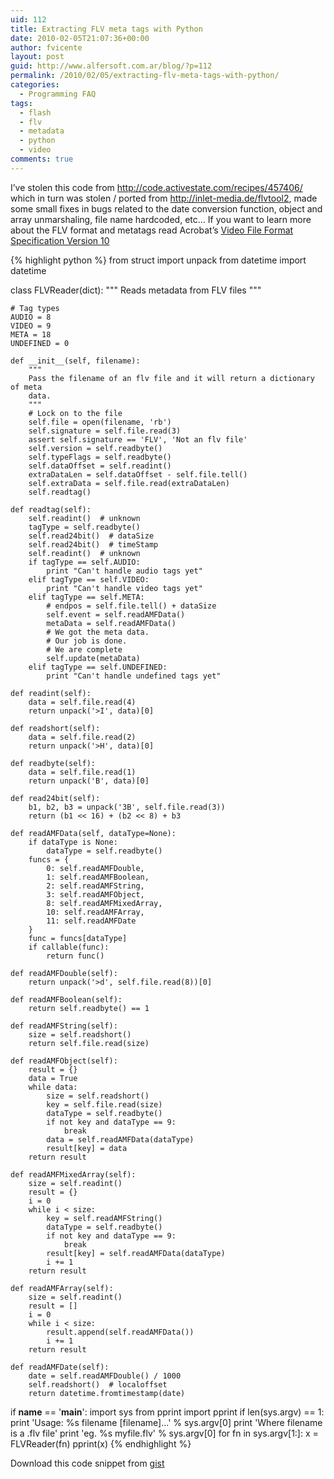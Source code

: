 ```yaml
---
uid: 112
title: Extracting FLV meta tags with Python
date: 2010-02-05T21:07:36+00:00
author: fvicente
layout: post
guid: http://www.alfersoft.com.ar/blog/?p=112
permalink: /2010/02/05/extracting-flv-meta-tags-with-python/
categories:
  - Programming FAQ
tags:
  - flash
  - flv
  - metadata
  - python
  - video
comments: true
---
```

I&#8217;ve stolen this code from <a href="http://code.activestate.com/recipes/457406/" target="_blank">http://code.activestate.com/recipes/457406/</a> which in turn was stolen / ported from <a rel="nofollow" href="http://inlet-media.de/flvtool2">http://inlet-media.de/flvtool2</a>, made some small fixes in bugs related to the date conversion function, object and array unmarshaling, file name hardcoded, etc&#8230; If you want to learn more about the FLV format and metatags read Acrobat&#8217;s <a title="Video File Format Specification Version 10" href="http://www.adobe.com/devnet/flv/pdf/video_file_format_spec_v10.pdf" target="_blank">Video File Format Specification Version 10</a>
  
<!--more-->

{% highlight python %}
from struct import unpack
from datetime import datetime


class FLVReader(dict):
    """
    Reads metadata from FLV files
    """

    # Tag types
    AUDIO = 8
    VIDEO = 9
    META = 18
    UNDEFINED = 0

    def __init__(self, filename):
        """
        Pass the filename of an flv file and it will return a dictionary of meta
        data.
        """
        # Lock on to the file
        self.file = open(filename, 'rb')
        self.signature = self.file.read(3)
        assert self.signature == 'FLV', 'Not an flv file'
        self.version = self.readbyte()
        self.typeFlags = self.readbyte()
        self.dataOffset = self.readint()
        extraDataLen = self.dataOffset - self.file.tell()
        self.extraData = self.file.read(extraDataLen)
        self.readtag()

    def readtag(self):
        self.readint()  # unknown
        tagType = self.readbyte()
        self.read24bit()  # dataSize
        self.read24bit()  # timeStamp
        self.readint()  # unknown
        if tagType == self.AUDIO:
            print "Can't handle audio tags yet"
        elif tagType == self.VIDEO:
            print "Can't handle video tags yet"
        elif tagType == self.META:
            # endpos = self.file.tell() + dataSize
            self.event = self.readAMFData()
            metaData = self.readAMFData()
            # We got the meta data.
            # Our job is done.
            # We are complete
            self.update(metaData)
        elif tagType == self.UNDEFINED:
            print "Can't handle undefined tags yet"

    def readint(self):
        data = self.file.read(4)
        return unpack('>I', data)[0]

    def readshort(self):
        data = self.file.read(2)
        return unpack('>H', data)[0]

    def readbyte(self):
        data = self.file.read(1)
        return unpack('B', data)[0]

    def read24bit(self):
        b1, b2, b3 = unpack('3B', self.file.read(3))
        return (b1 << 16) + (b2 << 8) + b3

    def readAMFData(self, dataType=None):
        if dataType is None:
            dataType = self.readbyte()
        funcs = {
            0: self.readAMFDouble,
            1: self.readAMFBoolean,
            2: self.readAMFString,
            3: self.readAMFObject,
            8: self.readAMFMixedArray,
            10: self.readAMFArray,
            11: self.readAMFDate
        }
        func = funcs[dataType]
        if callable(func):
            return func()

    def readAMFDouble(self):
        return unpack('>d', self.file.read(8))[0]

    def readAMFBoolean(self):
        return self.readbyte() == 1

    def readAMFString(self):
        size = self.readshort()
        return self.file.read(size)

    def readAMFObject(self):
        result = {}
        data = True
        while data:
            size = self.readshort()
            key = self.file.read(size)
            dataType = self.readbyte()
            if not key and dataType == 9:
                break
            data = self.readAMFData(dataType)
            result[key] = data
        return result

    def readAMFMixedArray(self):
        size = self.readint()
        result = {}
        i = 0
        while i < size:
            key = self.readAMFString()
            dataType = self.readbyte()
            if not key and dataType == 9:
                break
            result[key] = self.readAMFData(dataType)
            i += 1
        return result

    def readAMFArray(self):
        size = self.readint()
        result = []
        i = 0
        while i < size:
            result.append(self.readAMFData())
            i += 1
        return result

    def readAMFDate(self):
        date = self.readAMFDouble() / 1000
        self.readshort()  # localoffset
        return datetime.fromtimestamp(date)

if __name__ == '__main__':
    import sys
    from pprint import pprint
    if len(sys.argv) == 1:
        print 'Usage: %s filename [filename]...' % sys.argv[0]
        print 'Where filename is a .flv file'
        print 'eg. %s myfile.flv' % sys.argv[0]
    for fn in sys.argv[1:]:
        x = FLVReader(fn)
        pprint(x)
{% endhighlight %}

Download this code snippet from <a title="flv.py" href="https://gist.github.com/fvicente/d05e25b99c49e48e19b6" target="_blank">gist</a>

<div id="_mcePaste" style="overflow: hidden; position: absolute; left: -10000px; top: 55px; width: 1px; height: 1px;">
  from&nbsp;struct&nbsp;import&nbsp;unpack<br /> from&nbsp;datetime&nbsp;import&nbsp;datetime</p> 
  
  <p>
    class&nbsp;FLVReader(dict):<br /> &nbsp;&nbsp;&nbsp;&nbsp;&#8221;&#8221;&#8221;<br /> &nbsp;&nbsp;&nbsp;&nbsp;Reads&nbsp;metadata&nbsp;from&nbsp;FLV&nbsp;files<br /> &nbsp;&nbsp;&nbsp;&nbsp;&#8221;&#8221;&#8221;
  </p>
  
  <p>
    &nbsp;&nbsp;&nbsp;&nbsp;#&nbsp;Tag&nbsp;types<br /> &nbsp;&nbsp;&nbsp;&nbsp;AUDIO&nbsp;=&nbsp;8<br /> &nbsp;&nbsp;&nbsp;&nbsp;VIDEO&nbsp;=&nbsp;9<br /> &nbsp;&nbsp;&nbsp;&nbsp;META&nbsp;=&nbsp;18<br /> &nbsp;&nbsp;&nbsp;&nbsp;UNDEFINED&nbsp;=&nbsp;0
  </p>
  
  <p>
    &nbsp;&nbsp;&nbsp;&nbsp;def&nbsp;__init__(self,&nbsp;filename):<br /> &nbsp;&nbsp;&nbsp;&nbsp;&nbsp;&nbsp;&nbsp;&nbsp;&#8221;&#8221;&#8221;<br /> &nbsp;&nbsp;&nbsp;&nbsp;&nbsp;&nbsp;&nbsp;&nbsp;Pass&nbsp;the&nbsp;filename&nbsp;of&nbsp;an&nbsp;flv&nbsp;file&nbsp;and&nbsp;it&nbsp;will&nbsp;return&nbsp;a&nbsp;dictionary&nbsp;of&nbsp;meta<br /> &nbsp;&nbsp;&nbsp;&nbsp;&nbsp;&nbsp;&nbsp;&nbsp;data.<br /> &nbsp;&nbsp;&nbsp;&nbsp;&nbsp;&nbsp;&nbsp;&nbsp;&#8221;&#8221;&#8221;<br /> &nbsp;&nbsp;&nbsp;&nbsp;&nbsp;&nbsp;&nbsp;&nbsp;#&nbsp;Lock&nbsp;on&nbsp;to&nbsp;the&nbsp;file<br /> &nbsp;&nbsp;&nbsp;&nbsp;&nbsp;&nbsp;&nbsp;&nbsp;self.file&nbsp;=&nbsp;open(filename,&nbsp;&#8217;rb&#8217;)<br /> &nbsp;&nbsp;&nbsp;&nbsp;&nbsp;&nbsp;&nbsp;&nbsp;self.signature&nbsp;=&nbsp;self.file.read(3)<br /> &nbsp;&nbsp;&nbsp;&nbsp;&nbsp;&nbsp;&nbsp;&nbsp;assert&nbsp;self.signature&nbsp;==&nbsp;&#8217;FLV&#8217;,&nbsp;&#8217;Not&nbsp;an&nbsp;flv&nbsp;file&#8217;<br /> &nbsp;&nbsp;&nbsp;&nbsp;&nbsp;&nbsp;&nbsp;&nbsp;self.version&nbsp;=&nbsp;self.readbyte()<br /> &nbsp;&nbsp;&nbsp;&nbsp;&nbsp;&nbsp;&nbsp;&nbsp;self.typeFlags&nbsp;=&nbsp;self.readbyte()<br /> &nbsp;&nbsp;&nbsp;&nbsp;&nbsp;&nbsp;&nbsp;&nbsp;self.dataOffset&nbsp;=&nbsp;self.readint()<br /> &nbsp;&nbsp;&nbsp;&nbsp;&nbsp;&nbsp;&nbsp;&nbsp;extraDataLen&nbsp;=&nbsp;self.dataOffset&nbsp;-&nbsp;self.file.tell()<br /> &nbsp;&nbsp;&nbsp;&nbsp;&nbsp;&nbsp;&nbsp;&nbsp;self.extraData&nbsp;=&nbsp;self.file.read(extraDataLen)<br /> &nbsp;&nbsp;&nbsp;&nbsp;&nbsp;&nbsp;&nbsp;&nbsp;self.readtag()
  </p>
  
  <p>
    &nbsp;&nbsp;&nbsp;&nbsp;def&nbsp;readtag(self):<br /> &nbsp;&nbsp;&nbsp;&nbsp;&nbsp;&nbsp;&nbsp;&nbsp;unknown&nbsp;=&nbsp;self.readint()<br /> &nbsp;&nbsp;&nbsp;&nbsp;&nbsp;&nbsp;&nbsp;&nbsp;tagType&nbsp;=&nbsp;self.readbyte()<br /> &nbsp;&nbsp;&nbsp;&nbsp;&nbsp;&nbsp;&nbsp;&nbsp;dataSize&nbsp;=&nbsp;self.read24bit()<br /> &nbsp;&nbsp;&nbsp;&nbsp;&nbsp;&nbsp;&nbsp;&nbsp;timeStamp&nbsp;=&nbsp;self.read24bit()<br /> &nbsp;&nbsp;&nbsp;&nbsp;&nbsp;&nbsp;&nbsp;&nbsp;unknown&nbsp;=&nbsp;self.readint()<br /> &nbsp;&nbsp;&nbsp;&nbsp;&nbsp;&nbsp;&nbsp;&nbsp;if&nbsp;tagType&nbsp;==&nbsp;self.AUDIO:<br /> &nbsp;&nbsp;&nbsp;&nbsp;&nbsp;&nbsp;&nbsp;&nbsp;&nbsp;&nbsp;&nbsp;&nbsp;print&nbsp;&#8221;Can&#8217;t&nbsp;handle&nbsp;audio&nbsp;tags&nbsp;yet&#8221;<br /> &nbsp;&nbsp;&nbsp;&nbsp;&nbsp;&nbsp;&nbsp;&nbsp;elif&nbsp;tagType&nbsp;==&nbsp;self.VIDEO:<br /> &nbsp;&nbsp;&nbsp;&nbsp;&nbsp;&nbsp;&nbsp;&nbsp;&nbsp;&nbsp;&nbsp;&nbsp;print&nbsp;&#8221;Can&#8217;t&nbsp;handle&nbsp;video&nbsp;tags&nbsp;yet&#8221;<br /> &nbsp;&nbsp;&nbsp;&nbsp;&nbsp;&nbsp;&nbsp;&nbsp;elif&nbsp;tagType&nbsp;==&nbsp;self.META:<br /> &nbsp;&nbsp;&nbsp;&nbsp;&nbsp;&nbsp;&nbsp;&nbsp;&nbsp;&nbsp;&nbsp;&nbsp;endpos&nbsp;=&nbsp;self.file.tell()&nbsp;+&nbsp;dataSize<br /> &nbsp;&nbsp;&nbsp;&nbsp;&nbsp;&nbsp;&nbsp;&nbsp;&nbsp;&nbsp;&nbsp;&nbsp;self.event&nbsp;=&nbsp;self.readAMFData()<br /> &nbsp;&nbsp;&nbsp;&nbsp;&nbsp;&nbsp;&nbsp;&nbsp;&nbsp;&nbsp;&nbsp;&nbsp;metaData&nbsp;=&nbsp;self.readAMFData()<br /> &nbsp;&nbsp;&nbsp;&nbsp;&nbsp;&nbsp;&nbsp;&nbsp;&nbsp;&nbsp;&nbsp;&nbsp;#&nbsp;We&nbsp;got&nbsp;the&nbsp;meta&nbsp;data.<br /> &nbsp;&nbsp;&nbsp;&nbsp;&nbsp;&nbsp;&nbsp;&nbsp;&nbsp;&nbsp;&nbsp;&nbsp;#&nbsp;Our&nbsp;job&nbsp;is&nbsp;done.<br /> &nbsp;&nbsp;&nbsp;&nbsp;&nbsp;&nbsp;&nbsp;&nbsp;&nbsp;&nbsp;&nbsp;&nbsp;#&nbsp;We&nbsp;are&nbsp;complete<br /> &nbsp;&nbsp;&nbsp;&nbsp;&nbsp;&nbsp;&nbsp;&nbsp;&nbsp;&nbsp;&nbsp;&nbsp;self.update(metaData)<br /> &nbsp;&nbsp;&nbsp;&nbsp;&nbsp;&nbsp;&nbsp;&nbsp;elif&nbsp;tagType&nbsp;==&nbsp;self.UNDEFINED:<br /> &nbsp;&nbsp;&nbsp;&nbsp;&nbsp;&nbsp;&nbsp;&nbsp;&nbsp;&nbsp;&nbsp;&nbsp;print&nbsp;&#8221;Can&#8217;t&nbsp;handle&nbsp;undefined&nbsp;tags&nbsp;yet&#8221;
  </p>
  
  <p>
    &nbsp;&nbsp;&nbsp;&nbsp;def&nbsp;readint(self):<br /> &nbsp;&nbsp;&nbsp;&nbsp;&nbsp;&nbsp;data&nbsp;=&nbsp;self.file.read(4)<br /> &nbsp;&nbsp;&nbsp;&nbsp;&nbsp;&nbsp;return&nbsp;unpack(&#8216;>I&#8217;,&nbsp;data)[0]
  </p>
  
  <p>
    &nbsp;&nbsp;&nbsp;&nbsp;def&nbsp;readshort(self):<br /> &nbsp;&nbsp;&nbsp;&nbsp;&nbsp;&nbsp;data&nbsp;=&nbsp;self.file.read(2)<br /> &nbsp;&nbsp;&nbsp;&nbsp;&nbsp;&nbsp;return&nbsp;unpack(&#8216;>H&#8217;,&nbsp;data)[0]
  </p>
  
  <p>
    &nbsp;&nbsp;&nbsp;&nbsp;def&nbsp;readbyte(self):<br /> &nbsp;&nbsp;&nbsp;&nbsp;&nbsp;&nbsp;data&nbsp;=&nbsp;self.file.read(1)<br /> &nbsp;&nbsp;&nbsp;&nbsp;&nbsp;&nbsp;return&nbsp;unpack(&#8216;B&#8217;,&nbsp;data)[0]
  </p>
  
  <p>
    &nbsp;&nbsp;&nbsp;&nbsp;def&nbsp;read24bit(self):<br /> &nbsp;&nbsp;&nbsp;&nbsp;&nbsp;&nbsp;b1,&nbsp;b2,&nbsp;b3&nbsp;=&nbsp;unpack(&#8216;3B&#8217;,&nbsp;self.file.read(3))<br /> &nbsp;&nbsp;&nbsp;&nbsp;&nbsp;&nbsp;return&nbsp;(b1&nbsp;<<&nbsp;16)&nbsp;+&nbsp;(b2&nbsp;<<&nbsp;8)&nbsp;+&nbsp;b3
  </p>
  
  <p>
    &nbsp;&nbsp;&nbsp;&nbsp;def&nbsp;readAMFData(self,&nbsp;dataType=None):<br /> &nbsp;&nbsp;&nbsp;&nbsp;&nbsp;&nbsp;&nbsp;&nbsp;if&nbsp;dataType&nbsp;is&nbsp;None:<br /> &nbsp;&nbsp;&nbsp;&nbsp;&nbsp;&nbsp;&nbsp;&nbsp;&nbsp;&nbsp;&nbsp;&nbsp;dataType&nbsp;=&nbsp;self.readbyte()<br /> &nbsp;&nbsp;&nbsp;&nbsp;&nbsp;&nbsp;&nbsp;&nbsp;funcs&nbsp;=&nbsp;{<br /> &nbsp;&nbsp;&nbsp;&nbsp;&nbsp;&nbsp;&nbsp;&nbsp;&nbsp;&nbsp;&nbsp;&nbsp;0:&nbsp;self.readAMFDouble,<br /> &nbsp;&nbsp;&nbsp;&nbsp;&nbsp;&nbsp;&nbsp;&nbsp;&nbsp;&nbsp;&nbsp;&nbsp;1:&nbsp;self.readAMFBoolean,<br /> &nbsp;&nbsp;&nbsp;&nbsp;&nbsp;&nbsp;&nbsp;&nbsp;&nbsp;&nbsp;&nbsp;&nbsp;2:&nbsp;self.readAMFString,<br /> &nbsp;&nbsp;&nbsp;&nbsp;&nbsp;&nbsp;&nbsp;&nbsp;&nbsp;&nbsp;&nbsp;&nbsp;3:&nbsp;self.readAMFObject,<br /> &nbsp;&nbsp;&nbsp;&nbsp;&nbsp;&nbsp;&nbsp;&nbsp;&nbsp;&nbsp;&nbsp;&nbsp;8:&nbsp;self.readAMFMixedArray,<br /> &nbsp;&nbsp;&nbsp;&nbsp;&nbsp;&nbsp;&nbsp;&nbsp;&nbsp;&nbsp;&nbsp;10:&nbsp;self.readAMFArray,<br /> &nbsp;&nbsp;&nbsp;&nbsp;&nbsp;&nbsp;&nbsp;&nbsp;&nbsp;&nbsp;&nbsp;11:&nbsp;self.readAMFDate<br /> &nbsp;&nbsp;&nbsp;&nbsp;&nbsp;&nbsp;&nbsp;&nbsp;}<br /> &nbsp;&nbsp;&nbsp;&nbsp;&nbsp;&nbsp;&nbsp;&nbsp;func&nbsp;=&nbsp;funcs[dataType]<br /> &nbsp;&nbsp;&nbsp;&nbsp;&nbsp;&nbsp;&nbsp;&nbsp;if&nbsp;callable(func):<br /> &nbsp;&nbsp;&nbsp;&nbsp;&nbsp;&nbsp;&nbsp;&nbsp;&nbsp;&nbsp;&nbsp;&nbsp;return&nbsp;func()
  </p>
  
  <p>
    &nbsp;&nbsp;&nbsp;&nbsp;def&nbsp;readAMFDouble(self):<br /> &nbsp;&nbsp;&nbsp;&nbsp;&nbsp;&nbsp;&nbsp;&nbsp;return&nbsp;unpack(&#8216;>d&#8217;,&nbsp;self.file.read(8))[0]
  </p>
  
  <p>
    &nbsp;&nbsp;&nbsp;&nbsp;def&nbsp;readAMFBoolean(self):<br /> &nbsp;&nbsp;&nbsp;&nbsp;&nbsp;&nbsp;&nbsp;&nbsp;return&nbsp;self.readbyte()&nbsp;==&nbsp;1
  </p>
  
  <p>
    &nbsp;&nbsp;&nbsp;&nbsp;def&nbsp;readAMFString(self):<br /> &nbsp;&nbsp;&nbsp;&nbsp;&nbsp;&nbsp;&nbsp;&nbsp;size&nbsp;=&nbsp;self.readshort()<br /> &nbsp;&nbsp;&nbsp;&nbsp;&nbsp;&nbsp;&nbsp;&nbsp;return&nbsp;self.file.read(size)
  </p>
  
  <p>
    &nbsp;&nbsp;&nbsp;&nbsp;def&nbsp;readAMFObject(self):<br /> &nbsp;&nbsp;&nbsp;&nbsp;&nbsp;&nbsp;&nbsp;&nbsp;result&nbsp;=&nbsp;{}<br /> &nbsp;&nbsp;&nbsp;&nbsp;&nbsp;&nbsp;&nbsp;&nbsp;data&nbsp;=&nbsp;True<br /> &nbsp;&nbsp;&nbsp;&nbsp;&nbsp;&nbsp;&nbsp;&nbsp;while&nbsp;data:<br /> &nbsp;&nbsp;&nbsp;&nbsp;&nbsp;&nbsp;&nbsp;&nbsp;&nbsp;&nbsp;&nbsp;&nbsp;size&nbsp;=&nbsp;self.readshort()<br /> &nbsp;&nbsp;&nbsp;&nbsp;&nbsp;&nbsp;&nbsp;&nbsp;&nbsp;&nbsp;&nbsp;&nbsp;key&nbsp;=&nbsp;self.file.read(size)<br /> &nbsp;&nbsp;&nbsp;&nbsp;&nbsp;&nbsp;&nbsp;&nbsp;&nbsp;&nbsp;&nbsp;&nbsp;dataType&nbsp;=&nbsp;self.readbyte()<br /> &nbsp;&nbsp;&nbsp;&nbsp;&nbsp;&nbsp;&nbsp;&nbsp;&nbsp;&nbsp;&nbsp;&nbsp;if&nbsp;not&nbsp;key&nbsp;and&nbsp;dataType&nbsp;==&nbsp;9:<br /> &nbsp;&nbsp;&nbsp;&nbsp;&nbsp;&nbsp;&nbsp;&nbsp;&nbsp;&nbsp;&nbsp;&nbsp;&nbsp;&nbsp;&nbsp;&nbsp;break<br /> &nbsp;&nbsp;&nbsp;&nbsp;&nbsp;&nbsp;&nbsp;&nbsp;&nbsp;&nbsp;&nbsp;&nbsp;data&nbsp;=&nbsp;self.readAMFData(dataType)<br /> &nbsp;&nbsp;&nbsp;&nbsp;&nbsp;&nbsp;&nbsp;&nbsp;&nbsp;&nbsp;&nbsp;&nbsp;result[key]&nbsp;=&nbsp;data<br /> &nbsp;&nbsp;&nbsp;&nbsp;&nbsp;&nbsp;&nbsp;&nbsp;return&nbsp;result
  </p>
  
  <p>
    &nbsp;&nbsp;&nbsp;&nbsp;def&nbsp;readAMFMixedArray(self):<br /> &nbsp;&nbsp;&nbsp;&nbsp;&nbsp;&nbsp;&nbsp;&nbsp;size&nbsp;=&nbsp;self.readint()<br /> &nbsp;&nbsp;&nbsp;&nbsp;&nbsp;&nbsp;&nbsp;&nbsp;result&nbsp;=&nbsp;{}<br /> &nbsp;&nbsp;&nbsp;&nbsp;&nbsp;&nbsp;&nbsp;&nbsp;i&nbsp;=&nbsp;0<br /> &nbsp;&nbsp;&nbsp;&nbsp;&nbsp;&nbsp;&nbsp;&nbsp;while&nbsp;i&nbsp;<&nbsp;size:<br /> &nbsp;&nbsp;&nbsp;&nbsp;&nbsp;&nbsp;&nbsp;&nbsp;&nbsp;&nbsp;&nbsp;&nbsp;key&nbsp;=&nbsp;self.readAMFString()<br /> &nbsp;&nbsp;&nbsp;&nbsp;&nbsp;&nbsp;&nbsp;&nbsp;&nbsp;&nbsp;&nbsp;&nbsp;dataType&nbsp;=&nbsp;self.readbyte()<br /> &nbsp;&nbsp;&nbsp;&nbsp;&nbsp;&nbsp;&nbsp;&nbsp;&nbsp;&nbsp;&nbsp;&nbsp;if&nbsp;not&nbsp;key&nbsp;and&nbsp;dataType&nbsp;==&nbsp;9:<br /> &nbsp;&nbsp;&nbsp;&nbsp;&nbsp;&nbsp;&nbsp;&nbsp;&nbsp;&nbsp;&nbsp;&nbsp;&nbsp;&nbsp;&nbsp;&nbsp;break<br /> &nbsp;&nbsp;&nbsp;&nbsp;&nbsp;&nbsp;&nbsp;&nbsp;&nbsp;&nbsp;&nbsp;&nbsp;result[key]&nbsp;=&nbsp;self.readAMFData(dataType)<br /> &nbsp;&nbsp;&nbsp;&nbsp;&nbsp;&nbsp;&nbsp;&nbsp;&nbsp;&nbsp;&nbsp;&nbsp;i&nbsp;+=&nbsp;1<br /> &nbsp;&nbsp;&nbsp;&nbsp;&nbsp;&nbsp;&nbsp;&nbsp;return&nbsp;result
  </p>
  
  <p>
    &nbsp;&nbsp;&nbsp;&nbsp;def&nbsp;readAMFArray(self):<br /> &nbsp;&nbsp;&nbsp;&nbsp;&nbsp;&nbsp;&nbsp;&nbsp;size&nbsp;=&nbsp;self.readint()<br /> &nbsp;&nbsp;&nbsp;&nbsp;&nbsp;&nbsp;&nbsp;&nbsp;result&nbsp;=&nbsp;[]<br /> &nbsp;&nbsp;&nbsp;&nbsp;&nbsp;&nbsp;&nbsp;&nbsp;i&nbsp;=&nbsp;0<br /> &nbsp;&nbsp;&nbsp;&nbsp;&nbsp;&nbsp;&nbsp;&nbsp;while&nbsp;i&nbsp;<&nbsp;size:<br /> &nbsp;&nbsp;&nbsp;&nbsp;&nbsp;&nbsp;&nbsp;&nbsp;&nbsp;&nbsp;&nbsp;&nbsp;result.append(self.readAMFData())<br /> &nbsp;&nbsp;&nbsp;&nbsp;&nbsp;&nbsp;&nbsp;&nbsp;&nbsp;&nbsp;&nbsp;&nbsp;i&nbsp;+=&nbsp;1<br /> &nbsp;&nbsp;&nbsp;&nbsp;&nbsp;&nbsp;&nbsp;&nbsp;return&nbsp;result
  </p>
  
  <p>
    &nbsp;&nbsp;&nbsp;&nbsp;def&nbsp;readAMFDate(self):<br /> &nbsp;&nbsp;&nbsp;&nbsp;&nbsp;&nbsp;&nbsp;&nbsp;date&nbsp;=&nbsp;self.readAMFDouble()/1000<br /> &nbsp;&nbsp;&nbsp;&nbsp;&nbsp;&nbsp;&nbsp;&nbsp;localoffset&nbsp;=&nbsp;self.readshort()<br /> &nbsp;&nbsp;&nbsp;&nbsp;&nbsp;&nbsp;&nbsp;&nbsp;return&nbsp;datetime.fromtimestamp(date)
  </p>
  
  <p>
    if&nbsp;__name__&nbsp;==&nbsp;&#8217;__main__&#8217;:<br /> &nbsp;&nbsp;&nbsp;&nbsp;import&nbsp;sys<br /> &nbsp;&nbsp;&nbsp;&nbsp;from&nbsp;pprint&nbsp;import&nbsp;pprint<br /> &nbsp;&nbsp;&nbsp;&nbsp;if&nbsp;len(sys.argv)&nbsp;==&nbsp;1:<br /> &nbsp;&nbsp;&nbsp;&nbsp;&nbsp;&nbsp;&nbsp;&nbsp;print&nbsp;&#8217;Usage:&nbsp;%s&nbsp;filename&nbsp;[filename]&#8230;&#8217;&nbsp;%&nbsp;sys.argv[0]<br /> &nbsp;&nbsp;&nbsp;&nbsp;&nbsp;&nbsp;&nbsp;&nbsp;print&nbsp;&#8217;Where&nbsp;filename&nbsp;is&nbsp;a&nbsp;.flv&nbsp;file&#8217;<br /> &nbsp;&nbsp;&nbsp;&nbsp;&nbsp;&nbsp;&nbsp;&nbsp;print&nbsp;&#8217;eg.&nbsp;%s&nbsp;myfile.flv&#8217;&nbsp;%&nbsp;sys.argv[0]<br /> &nbsp;&nbsp;&nbsp;&nbsp;for&nbsp;fn&nbsp;in&nbsp;sys.argv[1:]:<br /> &nbsp;&nbsp;&nbsp;&nbsp;&nbsp;&nbsp;&nbsp;&nbsp;x&nbsp;=&nbsp;FLVReader(fn)<br /> &nbsp;&nbsp;&nbsp;&nbsp;&nbsp;&nbsp;&nbsp;&nbsp;pprint(x)
  </p>
</div>
